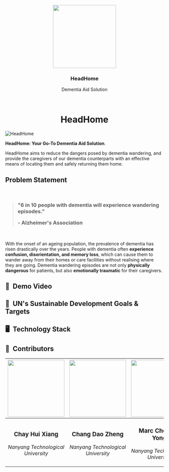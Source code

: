 <br />
<div align="center">
  <div>
  <img width="200px" src="https://firebasestorage.googleapis.com/v0/b/gsc23-12e94.appspot.com/o/members%2Fheadhome_square.png?alt=media&token=96a55b42-7c9f-4e68-b41f-d986efe79c01" alt=""/>
  </div>
  <h3><b>HeadHome</b></h3>
  <p>Dementia Aid Solution</p>
</div>
<br />
<h1 align="center">HeadHome</h1>

![HeadHome](assets/HeadHome.png)

**HeadHome: Your Go-To Dementia Aid Solution**.

HeadHome aims to reduce the dangers posed by dementia wandering, and provide the caregivers of our dementia counterparts with an effective means of locating them and safely returning them home.

## Problem Statement
<br/>
<blockquote>
<h3>"6 in 10 people with dementia will experience wandering episodes." 

\- Alzheimer's Association
</h3>
</blockquote>
<br/>

With the onset of an ageing population, the prevalence of dementia has risen drastically over the years. People with dementia often **experience confusion, disorientation, and memory loss**, which can cause them to wander away from their homes or care facilities without realising where they are going. Dementia wandering episodes are not only **physically dangerous** for patients, but also **emotionally traumatic** for their caregivers.

## 🎥 &nbsp;Demo Video

## 🎯 &nbsp;UN's Sustainable Development Goals & Targets

## 🖥️ &nbsp;Technology Stack

## 👥 &nbsp;Contributors

|<img width="180px" src="https://firebasestorage.googleapis.com/v0/b/gsc23-12e94.appspot.com/o/members%2Fhuixiang.jpeg?alt=media&token=96a55b42-7c9f-4e68-b41f-d986efe79c01" alt=""/>|<img width="180px" src="https://firebasestorage.googleapis.com/v0/b/gsc23-12e94.appspot.com/o/members%2Fdaozheng.jpeg?alt=media&token=96a55b42-7c9f-4e68-b41f-d986efe79c01" alt=""/>|<img width="180px" src="https://firebasestorage.googleapis.com/v0/b/gsc23-12e94.appspot.com/o/members%2Fmarc.jpeg?alt=media&token=96a55b42-7c9f-4e68-b41f-d986efe79c01" alt=""/>| <img width="180px" src="https://firebasestorage.googleapis.com/v0/b/gsc23-12e94.appspot.com/o/members%2Fjingxuan.jpeg?alt=media&token=96a55b42-7c9f-4e68-b41f-d986efe79c01" alt=""/>
|--------------------------|--------------------------|--------------------------|--------------------------|
|<div align="center"> <h3><b>Chay Hui Xiang</b></h3><p><i>Nanyang Technological University</i></p></div>|<div align="center"><h3><b>Chang Dao Zheng</b></h3><p><i>Nanyang Technological University</i></p></div>|<div align="center"><h3><b>Marc Chern Di Yong</b></h3><p><i>Nanyang Technological University</i></p></div>|<div align="center"><h3><b>Ong Jing Xuan</b></h3><p><i>Nanyang Technological University</i></p></div>|
